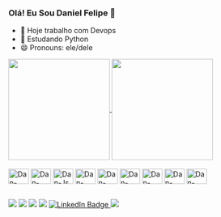 ### Olá! Eu Sou Daniel Felipe 👋

- 🔭 Hoje trabalho com Devops
- 🌱 Estudando Python 
- 😄 Pronouns: ele/dele
<a href="https://github.com/danfemarins/github-readme-stats">
  <img height="200" align="center" src="https://github-readme-stats.vercel.app/api?username=danfemarins&theme=chartreuse-dark&show_icons=true" />
</a>
<a href="https://github.com/danfemarins/convoychat">
  <img height="200" align="center" src="https://github-readme-stats.vercel.app/api/top-langs?username=danfemarins&layout=compact&langs_count=8&card_width=320&theme=chartreuse-dark" />
</a>
<div style="display: inline_block"><br>
<img align="center" alt="Dan-AWS" height="30" width="40" src="https://cdn.jsdelivr.net/gh/devicons/devicon/icons/amazonwebservices/amazonwebservices-original.svg" />
<img align="center" alt="Dan-Composer" height="30" width="40" src="https://cdn.jsdelivr.net/gh/devicons/devicon/icons/composer/composer-original.svg" />
<img align="center" alt="Dan-Js" height="30" width="40" src="https://cdn.jsdelivr.net/gh/devicons/devicon/icons/javascript/javascript-original.svg" />
<img align="center" alt="Dan-Linux" height="30" width="40" src="https://cdn.jsdelivr.net/gh/devicons/devicon/icons/linux/linux-original.svg" />
<img align="center" alt="Dan-Mysql" height="30" width="40" src="https://cdn.jsdelivr.net/gh/devicons/devicon/icons/mysql/mysql-original-wordmark.svg" />
<img align="center" alt="Dan-PHP"  height="30" width="40" src="https://cdn.jsdelivr.net/gh/devicons/devicon/icons/php/php-original.svg" />
<img align="center" alt="Dan-Python"  height="30" width="40" src="https://cdn.jsdelivr.net/gh/devicons/devicon/icons/python/python-original.svg" />
<img align="center" alt="Dan-RedHat"  height="30" width="40" src="https://cdn.jsdelivr.net/gh/devicons/devicon/icons/redhat/redhat-original-wordmark.svg" />
<img align="center" alt="Dan-Nginx"  height="30" width="40" src="https://cdn.jsdelivr.net/gh/devicons/devicon/icons/nginx/nginx-original.svg" />
</div>

##

<div>
  <a href = "mailto:danielfelipemarins@gmail.com"> <img src="https://img.shields.io/badge/Gmail-D14836?style=for-the-badge&logo=gmail&logoColor=white" target="_blank"></a>
  <a href = "https://api.whatsapp.com/send?phone=5521981905306"> <img src="https://img.shields.io/badge/WhatsApp-25D366?style=for-the-badge&logo=whatsapp&logoColor=white" target="_blank"></a>
  <a href = "https://www.facebook.com/pqdmarins?mibextid=ViGcVu"> <img src="https://img.shields.io/badge/Facebook-1877F2?style=for-the-badge&logo=facebook&logoColor=white" target="_blank"></a>
  <a href = "https://www.instagram.com/danielmarinsoficial/"> <img src="https://img.shields.io/badge/Instagram-E4405F?style=for-the-badge&logo=instagram&logoColor=white" target="_blank"></a>
 <a href="https://www.linkedin.com/in/daniel-felipe-8122711b9/" target="_blank">
  <img src="https://img.shields.io/badge/LinkedIn-0077B5?style=for-the-badge&logo=linkedin&logoColor=white" alt="LinkedIn Badge">
</a>
  <a href = "mailto:danielfelipemarins@gmail.com"> <img src="https://img.shields.io/badge/Twitter-1DA1F2?style=for-the-badge&logo=twitter&logoColor=white" target="_blank"></a>
</div>
